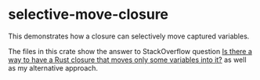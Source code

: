 # selective-move-closure

This demonstrates how a closure can selectively move captured variables.

The files in this crate show the answer to StackOverflow question [Is there a way to have a Rust closure that moves only some variables into it?](https://stackoverflow.com/questions/58459643/is-there-a-way-to-have-a-rust-closure-that-moves-only-some-variables-into-it) as well as my alternative approach.
